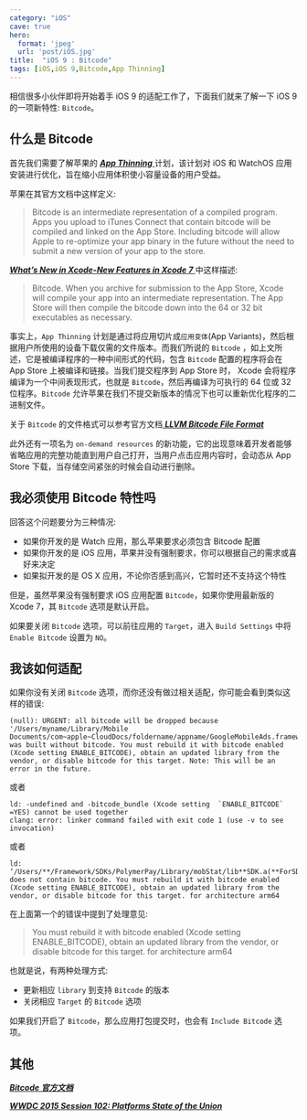 ```yaml
---
category: "iOS"
cave: true
hero:
  format: 'jpeg'
  url: 'post/iOS.jpg'
title:  "iOS 9 : Bitcode"
tags: [iOS,iOS 9,Bitcode,App Thinning]
---
```

相信很多小伙伴即将开始着手 iOS 9 的适配工作了，下面我们就来了解一下 iOS 9 的一项新特性: `Bitcode`。

## 什么是 Bitcode

首先我们需要了解苹果的 [ ***App Thinning*** ](https://developer.apple.com/library/prerelease/ios/documentation/IDEs/Conceptual/AppDistributionGuide/AppThinning/AppThinning.html#//apple_ref/doc/uid/TP40012582-CH35) 计划，该计划对 iOS 和 WatchOS 应用安装进行优化，旨在缩小应用体积使小容量设备的用户受益。

苹果在其官方文档中这样定义:

> Bitcode is an intermediate representation of a compiled program. Apps you upload to iTunes Connect that contain bitcode will be compiled and linked on the App Store. Including bitcode will allow Apple to re-optimize your app binary in the future without the need to submit a new version of your app to the store.

[ ***What’s New in Xcode-New Features in Xcode 7*** ](https://developer.apple.com/library/prerelease/ios/documentation/DeveloperTools/Conceptual/WhatsNewXcode/Articles/xcode_7_0.html)中这样描述:

> Bitcode. When you archive for submission to the App Store, Xcode will compile your app into an intermediate representation. The App Store will then compile the bitcode down into the 64 or 32 bit executables as necessary.

事实上，`App Thinning` 计划是通过将应用切片成`应用变体`(App Variants)，然后根据用户所使用的设备下载仅需的文件版本。而我们所说的 `Bitcode` ，如上文所述，它是被编译程序的一种中间形式的代码，包含 `Bitcode` 配置的程序将会在 App Store 上被编译和链接。当我们提交程序到 App Store 时， Xcode 会将程序编译为一个中间表现形式，也就是 `Bitcode`，然后再编译为可执行的 64 位或 32 位程序。`Bitcode` 允许苹果在我们不提交新版本的情况下也可以重新优化程序的二进制文件。

关于 `Bitcode` 的文件格式可以参考官方文档[ ***LLVM Bitcode File Format*** ](https://llvm.org/docs/BitCodeFormat.html#llvm-bitcode-file-format)

此外还有一项名为 `on-demand resources` 的新功能，它的出现意味着开发者能够省略应用的完整功能直到用户自己打开，当用户点击应用内容时，会动态从 App Store 下载，当存储空间紧张的时候会自动进行删除。

## 我必须使用 Bitcode 特性吗

回答这个问题要分为三种情况:

* 如果你开发的是 Watch 应用，那么苹果要求必须包含 Bitcode 配置  
* 如果你开发的是 iOS 应用，苹果并没有强制要求，你可以根据自己的需求或喜好来决定  
* 如果拟开发的是 OS X 应用，不论你否感到高兴，它暂时还不支持这个特性  

但是，虽然苹果没有强制要求 iOS 应用配置 `Bitcode`，如果你使用最新版的 Xcode 7，其 `Bitcode` 选项是默认开启。

如果要关闭 `Bitcode` 选项，可以前往应用的 `Target`，进入 `Build Settings` 中将 `Enable Bitcode` 设置为 `NO`。

## 我该如何适配

如果你没有关闭 `Bitcode` 选项，而你还没有做过相关适配，你可能会看到类似这样的错误:  

	(null): URGENT: all bitcode will be dropped because '/Users/myname/Library/Mobile Documents/com~apple~CloudDocs/foldername/appname/GoogleMobileAds.framework/GoogleMobileAds(GADSlot+AdEvents.o)' was built without bitcode. You must rebuild it with bitcode enabled (Xcode setting ENABLE_BITCODE), obtain an updated library from the vendor, or disable bitcode for this target. Note: This will be an error in the future.
	
或者  

	ld: -undefined and -bitcode_bundle (Xcode setting  `ENABLE_BITCODE` =YES) cannot be used together
	clang: error: linker command failed with exit code 1 (use -v to see invocation)
	
或者  

	ld: ‘/Users/**/Framework/SDKs/PolymerPay/Library/mobStat/lib**SDK.a(**ForSDK.o)’ does not contain bitcode. You must rebuild it with bitcode enabled (Xcode setting ENABLE_BITCODE), obtain an updated library from the vendor, or disable bitcode for this target. for architecture arm64

在上面第一个的错误中提到了处理意见:  

> You must rebuild it with bitcode enabled (Xcode setting ENABLE_BITCODE), obtain an updated library from the vendor, or disable bitcode for this target. for architecture arm64

也就是说，有两种处理方式:

* 更新相应 `library` 到支持 `Bitcode` 的版本 
* 关闭相应 `Target` 的 `Bitcode` 选项  

如果我们开启了 `Bitcode`，那么应用打包提交时，也会有 `Include Bitcode` 选项。

## 其他

[***Bitcode 官方文档***](https://developer.apple.com/library/prerelease/watchos/documentation/IDEs/Conceptual/AppDistributionGuide/AppThinning/AppThinning.html#//apple_ref/doc/uid/TP40012582-CH35-SW2)

[***WWDC 2015 Session 102: Platforms State of the Union***](https://developer.apple.com/videos/wwdc/2015/?id=102)

